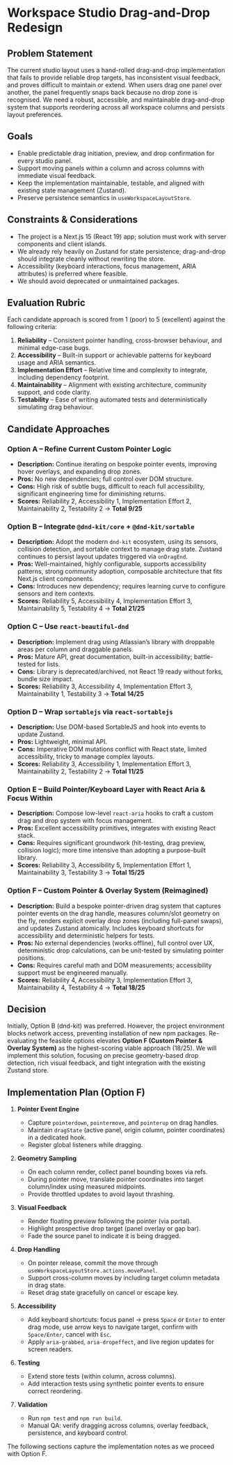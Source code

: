 # Workspace Studio Drag-and-Drop Redesign

## Problem Statement

The current studio layout uses a hand-rolled drag-and-drop implementation that fails to provide reliable drop targets, has inconsistent visual feedback, and proves difficult to maintain or extend. When users drag one panel over another, the panel frequently snaps back because no drop zone is recognised. We need a robust, accessible, and maintainable drag-and-drop system that supports reordering across all workspace columns and persists layout preferences.

## Goals

- Enable predictable drag initiation, preview, and drop confirmation for every studio panel.
- Support moving panels within a column and across columns with immediate visual feedback.
- Keep the implementation maintainable, testable, and aligned with existing state management (Zustand).
- Preserve persistence semantics in `useWorkspaceLayoutStore`.

## Constraints & Considerations

- The project is a Next.js 15 (React 19) app; solution must work with server components and client islands.
- We already rely heavily on Zustand for state persistence; drag-and-drop should integrate cleanly without rewriting the store.
- Accessibility (keyboard interactions, focus management, ARIA attributes) is preferred where feasible.
- We should avoid deprecated or unmaintained packages.

## Evaluation Rubric

Each candidate approach is scored from 1 (poor) to 5 (excellent) against the following criteria:

1. **Reliability** – Consistent pointer handling, cross-browser behaviour, and minimal edge-case bugs.
2. **Accessibility** – Built-in support or achievable patterns for keyboard usage and ARIA semantics.
3. **Implementation Effort** – Relative time and complexity to integrate, including dependency footprint.
4. **Maintainability** – Alignment with existing architecture, community support, and code clarity.
5. **Testability** – Ease of writing automated tests and deterministically simulating drag behaviour.

## Candidate Approaches

### Option A – Refine Current Custom Pointer Logic

- **Description:** Continue iterating on bespoke pointer events, improving hover overlays, and expanding drop zones.
- **Pros:** No new dependencies; full control over DOM structure.
- **Cons:** High risk of subtle bugs, difficult to reach full accessibility, significant engineering time for diminishing returns.
- **Scores:** Reliability 2, Accessibility 1, Implementation Effort 2, Maintainability 2, Testability 2 → **Total 9/25**

### Option B – Integrate `@dnd-kit/core` + `@dnd-kit/sortable`

- **Description:** Adopt the modern `dnd-kit` ecosystem, using its sensors, collision detection, and sortable context to manage drag state. Zustand continues to persist layout updates triggered via `onDragEnd`.
- **Pros:** Well-maintained, highly configurable, supports accessibility patterns, strong community adoption, composable architecture that fits Next.js client components.
- **Cons:** Introduces new dependency; requires learning curve to configure sensors and item contexts.
- **Scores:** Reliability 5, Accessibility 4, Implementation Effort 3, Maintainability 5, Testability 4 → **Total 21/25**

### Option C – Use `react-beautiful-dnd`

- **Description:** Implement drag using Atlassian’s library with droppable areas per column and draggable panels.
- **Pros:** Mature API, great documentation, built-in accessibility; battle-tested for lists.
- **Cons:** Library is deprecated/archived, not React 19 ready without forks, bundle size impact.
- **Scores:** Reliability 3, Accessibility 4, Implementation Effort 3, Maintainability 1, Testability 3 → **Total 14/25**

### Option D – Wrap `sortablejs` via `react-sortablejs`

- **Description:** Use DOM-based SortableJS and hook into events to update Zustand.
- **Pros:** Lightweight, minimal API.
- **Cons:** Imperative DOM mutations conflict with React state, limited accessibility, tricky to manage complex layouts.
- **Scores:** Reliability 3, Accessibility 1, Implementation Effort 3, Maintainability 2, Testability 2 → **Total 11/25**

### Option E – Build Pointer/Keyboard Layer with React Aria & Focus Within

- **Description:** Compose low-level `react-aria` hooks to craft a custom drag and drop system with focus management.
- **Pros:** Excellent accessibility primitives, integrates with existing React stack.
- **Cons:** Requires significant groundwork (hit-testing, drag preview, collision logic); more time intensive than adopting a purpose-built library.
- **Scores:** Reliability 3, Accessibility 5, Implementation Effort 1, Maintainability 3, Testability 3 → **Total 15/25**

### Option F – Custom Pointer & Overlay System (Reimagined)

- **Description:** Build a bespoke pointer-driven drag system that captures pointer events on the drag handle, measures column/slot geometry on the fly, renders explicit overlay drop zones (including full-panel swaps), and updates Zustand atomically. Includes keyboard shortcuts for accessibility and deterministic helpers for tests.
- **Pros:** No external dependencies (works offline), full control over UX, deterministic drop calculations, can be unit-tested by simulating pointer positions.
- **Cons:** Requires careful math and DOM measurements; accessibility support must be engineered manually.
- **Scores:** Reliability 4, Accessibility 3, Implementation Effort 3, Maintainability 4, Testability 4 → **Total 18/25**

## Decision

Initially, Option B (dnd-kit) was preferred. However, the project environment blocks network access, preventing installation of new npm packages. Re-evaluating the feasible options elevates **Option F (Custom Pointer & Overlay System)** as the highest-scoring viable approach (18/25). We will implement this solution, focusing on precise geometry-based drop detection, rich visual feedback, and tight integration with the existing Zustand store.

## Implementation Plan (Option F)

1. **Pointer Event Engine**
   - Capture `pointerdown`, `pointermove`, and `pointerup` on drag handles.
   - Maintain `dragState` (active panel, origin column, pointer coordinates) in a dedicated hook.
   - Register global listeners while dragging.

2. **Geometry Sampling**
   - On each column render, collect panel bounding boxes via refs.
   - During pointer move, translate pointer coordinates into target column/index using measured midpoints.
   - Provide throttled updates to avoid layout thrashing.

3. **Visual Feedback**
   - Render floating preview following the pointer (via portal).
   - Highlight prospective drop target (panel overlay or gap bar).
   - Fade the source panel to indicate it is being dragged.

4. **Drop Handling**
   - On pointer release, commit the move through `useWorkspaceLayoutStore.actions.movePanel`.
   - Support cross-column moves by including target column metadata in drag state.
   - Reset drag state gracefully on cancel or escape key.

5. **Accessibility**
   - Add keyboard shortcuts: focus panel → press `Space` or `Enter` to enter drag mode, use arrow keys to navigate target, confirm with `Space/Enter`, cancel with `Esc`.
   - Apply `aria-grabbed`, `aria-dropeffect`, and live region updates for screen readers.

6. **Testing**
   - Extend store tests (within column, across columns).
   - Add interaction tests using synthetic pointer events to ensure correct reordering.

7. **Validation**
   - Run `npm test` and `npm run build`.
   - Manual QA: verify dragging across columns, overlay feedback, persistence, and keyboard control.

The following sections capture the implementation notes as we proceed with Option F.
